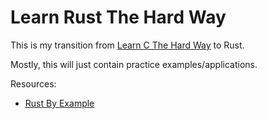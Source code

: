 # Learn Rust The Hard Way

This is my transition from [Learn C The Hard Way](http://c.learncodethehardway.org/book/) to Rust.

Mostly, this will just contain practice examples/applications.

Resources:

- [Rust By Example](http://rustbyexample.com/)

